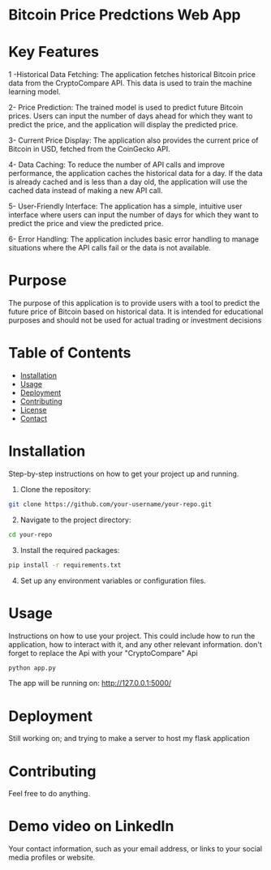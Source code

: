 
# Bitcoin Price Predctions Web App

# Key Features

1 -Historical Data Fetching: The application fetches historical Bitcoin price data from the CryptoCompare API. This data is used to train the machine learning model.

2- Price Prediction: The trained model is used to predict future Bitcoin prices. Users can input the number of days ahead for which they want to predict the price, and the application will display the predicted price.

3- Current Price Display: The application also provides the current price of Bitcoin in USD, fetched from the CoinGecko API.

4- Data Caching: To reduce the number of API calls and improve performance, the application caches the historical data for a day. If the data is already cached and is less than a day old, the application will use the cached data instead of making a new API call.

5- User-Friendly Interface: The application has a simple, intuitive user interface where users can input the number of days for which they want to predict the price and view the predicted price.

6- Error Handling: The application includes basic error handling to manage situations where the API calls fail or the data is not available.

# Purpose

The purpose of this application is to provide users with a tool to predict the future price of Bitcoin based on historical data. It is intended for educational purposes and should not be used for actual trading or investment decisions

# Table of Contents

- [Installation](#installation)
- [Usage](#usage)
- [Deployment](#deployment)
- [Contributing](#contributing)
- [License](#license)
- [Contact](#contact)

# Installation

Step-by-step instructions on how to get your project up and running.

1. Clone the repository:

```bash
git clone https://github.com/your-username/your-repo.git
```

2. Navigate to the project directory:

```bash
cd your-repo
```

3. Install the required packages:

```bash
pip install -r requirements.txt
```

4. Set up any environment variables or configuration files.

# Usage

Instructions on how to use your project. This could include how to run the application, how to interact with it, and any other relevant information.
don't forget to replace the Api with your "CryptoCompare" Api

```bash
python app.py
```
The app will be running on: http://127.0.0.1:5000/

# Deployment

Still working on; and trying to make a server to host my flask application

# Contributing

Feel free to do anything.

# Demo video on LinkedIn

Your contact information, such as your email address, or links to your social media profiles or website.

